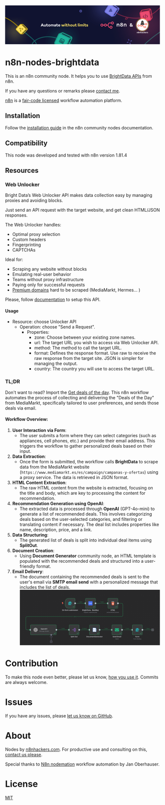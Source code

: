 ![Banner image](images/n8n-and-n8nhackers.png)

# n8n-nodes-brightdata

This is an n8n community node. It helps you to use [BrightData APIs](https://docs.brightdata.com/scraping-automation/introduction) from n8n.

If you have any questions or remarks please [contact me](mailto:contact@n8nhackers.com).

[n8n](https://n8n.io/) is a [fair-code licensed](https://docs.n8n.io/reference/license/) workflow automation platform.

## Installation

Follow the [installation guide](https://docs.n8n.io/integrations/community-nodes/installation/) in the n8n community nodes documentation.

## Compatibility

This node was developed and tested with n8n version 1.81.4

## Resources

### Web Unlocker

Bright Data’s Web Unlocker API makes data collection easy by managing proxies and avoiding blocks. 

Just send an API request with the target website, and get clean HTML/JSON responses.

The Web Unlocker handles:
- Optimal proxy selection
- Custom headers
- Fingerprinting
- CAPTCHAs

Ideal for:
- Scraping any website without blocks
- Emulating real-user behavior
- Teams without proxy infrastructure
- Paying only for successful requests
- [Premium domains](https://docs.brightdata.com/scraping-automation/web-unlocker/features#current-list-of-premium-domains) hard to be scraped (MediaMarkt, Hermes... )

Please, follow [documentation](https://docs.brightdata.com/scraping-automation/web-unlocker/introduction) to setup this API.

#### Usage

- Resource: choose Unlocker API
	- Operation: choose "Send a Request".
		- Properties:
			- zone: Choose between your existing zone names.
			- url: The target URL you wish to access via Web Unlocker API.
			- method: The method to call the target URL.
			- format: Defines the response format. Use raw to receive the raw response from the target site. JSON is simpler for managing the output.
			- country: The country you will use to access the target URL.

### TL;DR
Don't want to read? Import the [Get deals of the day](use-cases/workflow-sample.json?raw=true "Get deals of the day").
This n8n workflow automates the process of collecting and delivering the "Deals of the Day" from MediaMarkt, specifically tailored to user preferences, and sends those deals via email.

#### Workflow Overview:

1. **User Interaction via Form**:
    - The user submits a form where they can select categories (such as appliances, cell phones, etc.) and provide their email address. This triggers the workflow to gather personalized deals based on their input.
2. **Data Extraction**:
    - Once the form is submitted, the workflow calls **BrightData** to scrape data from the MediaMarkt website (`https://www.mediamarkt.es/es/campaign/campanas-y-ofertas`) using a proxy service. The data is retrieved in JSON format.
3. **HTML Content Extraction**:
    - The raw HTML content from the website is extracted, focusing on the title and body, which are key to processing the content for recommendation.
4. **Recommendation Generation using OpenAI**:
    - The extracted data is processed through **OpenAI** (GPT-4o-mini) to generate a list of recommended deals. This involves categorizing deals based on the user-selected categories, and filtering or translating content if necessary. The deal list includes properties like name, description, price, and a link.
5. **Data Structuring**:
    - The generated list of deals is split into individual deal items using **SplitOut**.
6. **Document Creation**:
    - Using **Document Generator** community node, an HTML template is populated with the recommended deals and structured into a user-friendly format.
7. **Email Delivery**:
    - The document containing the recommended deals is sent to the user's email via **SMTP email send** with a personalized message that includes the list of deals.
![Get deals of the day](images/workflow-sample.png?raw=true "Get deals of the day")


# Contribution

To make this node even better, please let us know, [how you use it](mailto:contact@n8nhackers.com). Commits are always welcome.

# Issues

If you have any issues, please [let us know on GitHub](https://github.com/n8nhackers/n8n-nodes-document-generator/issues).

# About

Nodes by [n8nhackers.com](https://n8nhackers.com). For productive use and consulting on this, [contact us please](mailto:contact@n8nhackers.com).

Special thanks to [N8n nodemation](https://n8n.io) workflow automation by Jan Oberhauser.

# License

[MIT](https://github.com/n8n-io/n8n-nodes-starter/blob/master/LICENSE.md)
